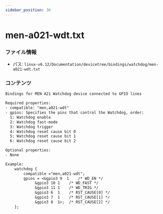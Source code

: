 ```yaml
---
sidebar_position: 36
---
```

# men-a021-wdt.txt

### ファイル情報

- パス: `linux-v6.12/Documentation/devicetree/bindings/watchdog/men-a021-wdt.txt`

### コンテンツ

```txt
Bindings for MEN A21 Watchdog device connected to GPIO lines

Required properties:
- compatible: "men,a021-wdt"
- gpios: Specifies the pins that control the Watchdog, order:
  1: Watchdog enable
  2: Watchdog fast-mode
  3: Watchdog trigger
  4: Watchdog reset cause bit 0
  5: Watchdog reset cause bit 1
  6: Watchdog reset cause bit 2

Optional properties:
- None

Example:
	watchdog {
		compatible ="men,a021-wdt";
		gpios = <&gpio3 9  1	/* WD_EN */
			 &gpio3 10 1	/* WD_FAST */
			 &gpio3 11 1	/* WD_TRIG */
			 &gpio3 6  1	/* RST_CAUSE[0] */
			 &gpio3 7  1	/* RST_CAUSE[1] */
			 &gpio3 8  1>;	/* RST_CAUSE[2] */
	};

```
